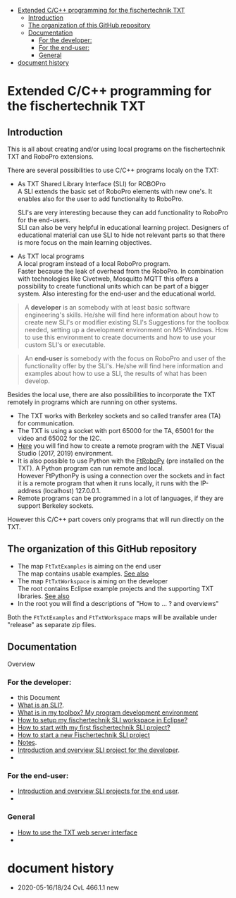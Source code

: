 <!-- TOC depthFrom:1 depthTo:6 withLinks:1 updateOnSave:1 orderedList:0 -->

- [Extended C/C++ programming for the fischertechnik TXT](#extended-cc-programming-for-the-fischertechnik-txt)
	- [Introduction](#introduction)
	- [The organization of this GitHub repository](#the-organization-of-this-github-repository)
	- [Documentation](#documentation)
		- [For the developer:](#for-the-developer)
		- [For the end-user:](#for-the-end-user)
		- [General](#general)
- [document history <a id="history"></a>](#document-history-a-idhistorya)

<!-- /TOC -->

#  Extended C/C++ programming for the fischertechnik TXT

## Introduction
This is all about creating and/or using local programs on the fischertechnik TXT and RoboPro extensions.

There are several possibilities to use C/C++ programs localy on the TXT:
- As TXT Shared Library Interface (SLI) for ROBOPro<br/>
A SLI extends the basic set of RoboPro elements with new one's.
It enables also for the user to add functionality to RoboPro.

  SLI's are very interesting because they can add functionality to RoboPro for the end-users.<br/>
SLI can also be very helpful in educational learning project. Designers of educational material can use SLI to hide not relevant parts so that there is more focus on the main learning  objectives.
- As TXT local programs<br/>
A local program instead of a local RoboPro program.<br/>
Faster because the leak of overhead from the RoboPro. In combination with technologies like Civetweb, Mosquitto MQTT this offers a possibility to create functional units which can be part of a bigger system. Also interesting for the end-user and the educational world.

>  A **developer** is an somebody with at least basic software engineering's skills. He/she will find here information about how to create new SLI's or modifier existing SLI's Suggestions for the  toolbox needed, setting up a development environment on MS-Windows. How to use this environment to create documents and how to use your custom SLI's or executable.<br/>

> An **end-user** is somebody with the focus on RoboPro and user of the functionality offer by the SLI's. He/she  will find here information and examples about how to use a SLI, the results of what has been develop.

Besides the local use, there are also possibilities to incorporate the TXT remotely in programs which are running on other systems.
- The TXT works with Berkeley sockets and so called transfer area (TA) for communication.
- The TXT is using a socket with port 65000 for the TA, 65001 for the video and 65002 for the I2C.
- [Here](https://github.com/fischertechnik/txt_demo_c_online) you will find how to create a remote program with the .NET Visual Studio (2017, 2019) environment.
- It is also possible to use Python with the [FtRoboPy](https://github.com/ftrobopy/ftrobopy) (pre installed on the TXT). A Python program can run remote and local.<br/>
  However FtPythonPy is using a connection over the sockets and in fact it is a remote program that when it runs locally, it runs with the IP-address (localhost) 127.0.0.1.
- Remote programs can be programmed in a lot of languages, if they are support Berkeley sockets.

However this C/C++ part covers only programs that will run directly on the TXT.

## The organization of this GitHub repository
- The map `FtTxtExamples` is aiming on the end user<br/>
The map contains usable examples. [See also](./FtTxtExamples/README.md)
- The map `FtTxtWorkspace` is aiming on the developer<br/>
The root contains Eclipse example projects and the supporting TXT libraries. [See also](./FtTxtWorkspace/README.md)
- In the root you will find a descriptions of "How to ... ? and overviews"

Both the `FtTxtExamples` and `FtTxtWorkspace` maps will be available under "release" as separate zip files.

## Documentation
Overview <a id="overview"></a>

### For the developer:
- this Document
- [What is an SLI?](SLI.md).
- [What is in my toolbox? My program development environment](WhichToolsYouNeed.md)
- [How to setup my fischertechnik SLI workspace in Eclipse?](HowToStartWithFtTxtWorkspace.md)
- [How to start with my first fischertechnik SLI project?](HowToStartMyFirstProject.md)
- [How to start a new Fischertechnik SLI project](./ProjectSetUp(so).md)
- [Notes](./Notes.md).
- [Introduction and overview SLI project for the developer](./FtTxtWorkspace/README.md).
- 
### For the end-user:
- [Introduction and overview SLI projects for the end user](./FtTxtExamples/README.md).
- 
### General
- [How to use the TXT web server interface](./HowToUseTxtWeb.md)
- 
# document history <a id="history"></a>
- 2020-05-16/18/24 CvL 466.1.1 new
